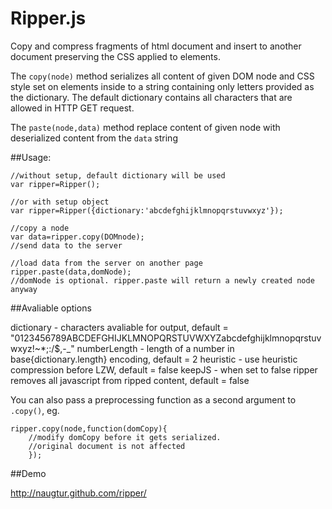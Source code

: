 Ripper.js
======

Copy and compress fragments of html document and insert to another document preserving the CSS applied to elements.

The `copy(node)` method serializes all content of given DOM node and CSS style set on elements inside to a string containing only letters provided as the dictionary. The default dictionary contains all characters that are allowed in HTTP GET request.

The `paste(node,data)` method replace content of given node with deserialized content from the `data` string

##Usage:

    //without setup, default dictionary will be used
    var ripper=Ripper();

    //or with setup object
    var ripper=Ripper({dictionary:'abcdefghijklmnopqrstuvwxyz'});

    //copy a node
    var data=ripper.copy(DOMnode);
    //send data to the server

    //load data from the server on another page
    ripper.paste(data,domNode);
    //domNode is optional. ripper.paste will return a newly created node anyway

##Avaliable options

 dictionary - characters avaliable for output, default = "0123456789ABCDEFGHIJKLMNOPQRSTUVWXYZabcdefghijklmnopqrstuvwxyz!~*;:/$,-_"
 numberLength - length of a number in base{dictionary.length} encoding, default = 2
 heuristic - use heuristic compression before LZW, default = false
 keepJS - when set to false ripper removes all javascript from ripped content, default = false

You can also pass a preprocessing function as a second argument to `.copy()`, eg.

    ripper.copy(node,function(domCopy){
    	//modify domCopy before it gets serialized.
    	//original document is not affected
    	});

##Demo

http://naugtur.github.com/ripper/


